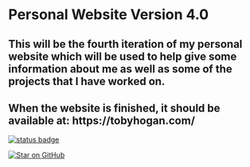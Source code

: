 <h1>Personal Website Version 4.0</h1>
</hr>
<h2>This will be the fourth iteration of my personal website which will be used to help give some information about me as well as some of the projects that I have worked on.</h2>
</h4>
<h2>When the website is finished, it should be available at: https://tobyhogan.com/</h2>

[![status badge](https://img.shields.io/badge/build-testing-blue)](https://github.com/badges/shields)

[![Star on GitHub](https://img.shields.io/badge/GitHub-Star-blue?logo=github)](https://github.com/badges/shields)

